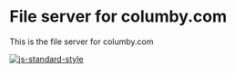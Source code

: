 # File server for columby.com

This is the file server for columby.com

[![js-standard-style](https://cdn.rawgit.com/feross/standard/master/badge.svg)](https://github.com/feross/standard)
